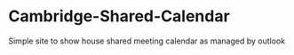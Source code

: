 # Cambridge-Shared-Calendar
Simple site to show house shared meeting calendar as managed by outlook
